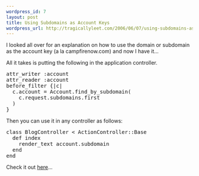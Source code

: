```yaml
--- 
wordpress_id: 7
layout: post
title: Using Subdomains as Account Keys
wordpress_url: http://tragicallyleet.com/2006/06/07/using-subdomains-as-account-keys/
---
```

I looked all over for an explanation on how to use the domain or subdomain as the account key (a la campfirenow.com) and now I have it...<!--more-->

All it takes is putting the following in the application controller.
<pre lang="ruby">
attr_writer :account   
attr_reader :account     
before_filter {|c| 
  c.account = Account.find_by_subdomain(
    c.request.subdomains.first
  )  
} 
</pre>
Then you can use it in any controller as follows:

<pre lang="ruby">
class BlogController < ActionController::Base   
  def index     
    render_text account.subdomain   
  end 
end 
</pre>
Check it out <a href="http://wiki.rubyonrails.com/rails/pages/HowToUseSubdomainsAsAccountKeys">here</a>...

